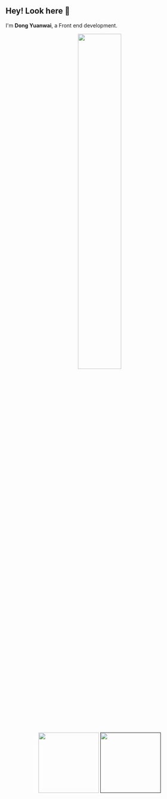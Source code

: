 ## Hey! Look here 👋

I'm **Dong Yuanwai**, a Front end development.

<div align="center">
	<div align="center"><a><img width="48%" src="https://github-readme-streak-stats.herokuapp.com/?user=oldUath&theme=buefy&show_icons=true" /></a></div>
	<div align="center">
		<a><img  height="162px" src="https://github-readme-stats.vercel.app/api?username=oldUath&theme=buefy&show_icons=true" /></a>
		<a href=""><img  height="162px" src="https://github-readme-stats.vercel.app/api/top-langs/?username=oldUath&layout=compact&theme=buefy&show_icons=true" /></a>
	</div>
  
</div>
